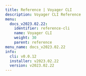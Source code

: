 ```yaml
---
title: Reference | Voyager CLI
description: Voyager CLI Reference
menu:
  docs_v2023.02.22:
    identifier: reference-cli
    name: Voyager CLI
    weight: 30
    parent: reference
menu_name: docs_v2023.02.22
info:
  cli: v0.0.12
  installer: v2023.02.22
  version: v2023.02.22
---
```


